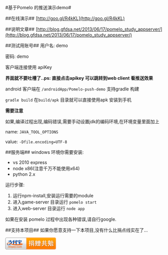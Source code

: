#基于Pomelo 的推送演示demo#

##在线演示##
[http://goo.gl/R4kKL](http://goo.gl/R4kKL)

##说明文章##
[http://blog.gfdsa.net/2013/06/17/pomelo_study_appserver/](http://blog.gfdsa.net/2013/06/17/pomelo_study_appserver/)

##测试用账号##
用户名: demo

密码: demo

客户端连接使用 apiKey

**界面就不要吐槽了..ps: 直接点击apikey 可以跳转到web client 看推送效果**

android 客户端在
`/androidApp/Pomelo-push-demo` 支持gradle 构建

`gradle build` 在`build/apk` 目录就可以直接使用apk 安装到手机

**需要注意**

如果,编译过程出现,编码错误,需要手动设置jdk的编码环境,在环境变量里面加上

name: `JAVA_TOOL_OPTIONS`

value: `-Dfile.encoding=UTF-8`


##服务端##
windows 环境你需要安装:

* vs 2010 express
* node x86(注意千万不能使用x64)
* python 2.x

运行步骤:

1. 运行npm-install,安装运行需要的module
2. 进入game-server 目录运行 `pomelo start`
3. 进入web-server 目录运行 `node app`

如果在安装 pomelo 过程中出现各种错误,请自行google.


##支持本项目##
如果你愿意支持一下本项目,没有什么比捐点线实在了...

[![](pay_encourage.png)](http://me.alipay.com/youxilua)